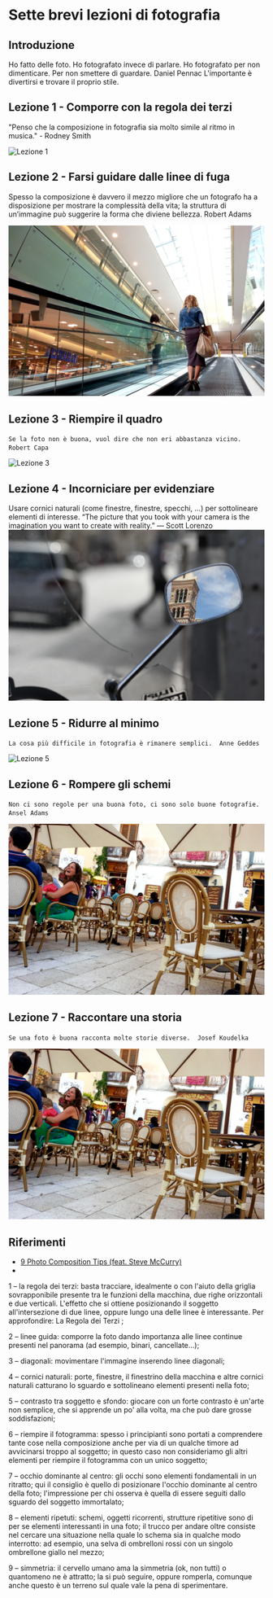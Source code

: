 # Sette brevi lezioni di fotografia

## Introduzione
Ho fatto delle foto. Ho fotografato invece di parlare. Ho fotografato per non dimenticare. Per non smettere di guardare. Daniel Pennac
L'importante è divertirsi e trovare il proprio stile.

## Lezione 1 - Comporre con la regola dei terzi
"Penso che la composizione in fotografia sia molto simile al ritmo in musica." - Rodney Smith

![Lezione 1](Lezione1.jpg)

## Lezione 2 - Farsi guidare dalle linee di fuga
Spesso la composizione è davvero il mezzo migliore che un fotografo ha a disposizione per mostrare la complessità della vita; la struttura di un’immagine può suggerire la forma che diviene bellezza. Robert Adams

![Lezione 2](Lezione2.jpg)

## Lezione 3 - Riempire il quadro
`
Se la foto non è buona, vuol dire che non eri abbastanza vicino. 
Robert Capa
`

![Lezione 3](Lezione3.jpg)

## Lezione 4 - Incorniciare per evidenziare
Usare cornici naturali (come finestre, finestre, specchi, ...) per sottolineare elementi di interesse.
“The picture that you took with your camera is the imagination you want to create with reality.”
— Scott Lorenzo
![Lezione 4](Lezione4.jpg)

## Lezione 5 - Ridurre al minimo
`
La cosa più difficile in fotografia è rimanere semplici. 
Anne Geddes
`

![Lezione 5](Lezione5.jpg)

## Lezione 6 - Rompere gli schemi
`
Non ci sono regole per una buona foto, ci sono solo buone fotografie. 
Ansel Adams
`

![Lezione 6](Lezione6.jpg)

## Lezione 7 - Raccontare una storia
`
Se una foto è buona racconta molte storie diverse. 
Josef Koudelka
`

![Lezione 7](Lezione7.jpg)

## Riferimenti

* [9 Photo Composition Tips (feat. Steve McCurry)](https://www.youtube.com/watch?v=7ZVyNjKSr0M)
* 



1 – la regola dei terzi: basta tracciare, idealmente o con l'aiuto della griglia sovrapponibile presente tra le funzioni della macchina, due righe orizzontali e due verticali. L'effetto che si ottiene posizionando il soggetto all'intersezione di due linee, oppure lungo una delle linee è interessante.
Per approfondire: La Regola dei Terzi ;

2 – linee guida: comporre la foto dando importanza alle linee continue presenti nel panorama (ad esempio, binari, cancellate…);

3 – diagonali: movimentare l'immagine inserendo linee diagonali;

4 – cornici naturali: porte, finestre, il finestrino della macchina e altre cornici naturali catturano lo sguardo e sottolineano elementi presenti nella foto;

5 – contrasto tra soggetto e sfondo: giocare con un forte contrasto è un'arte non semplice, che si apprende un po' alla volta, ma che può dare grosse soddisfazioni;

6 – riempire il fotogramma: spesso i principianti sono portati a comprendere tante cose nella composizione anche per via di un qualche timore ad avvicinarsi troppo al soggetto; in questo caso non consideriamo gli altri elementi per riempire il fotogramma con un unico soggetto;

7 – occhio dominante al centro: gli occhi sono elementi fondamentali in un ritratto; qui il consiglio è quello di posizionare l'occhio dominante al centro della foto; l'impressione per chi osserva è quella di essere seguiti dallo sguardo del soggetto immortalato;

8 – elementi ripetuti: schemi, oggetti ricorrenti, strutture ripetitive sono di per se elementi interessanti in una foto; il trucco per andare oltre consiste nel cercare una situazione nella quale lo schema sia in qualche modo interrotto: ad esempio, una selva di ombrelloni rossi con un singolo ombrellone giallo nel mezzo;

9 – simmetria: il cervello umano ama la simmetria (ok, non tutti) o quantomeno ne è attratto; la si può seguire, oppure romperla, comunque anche questo è un terreno sul quale vale la pena di sperimentare.
